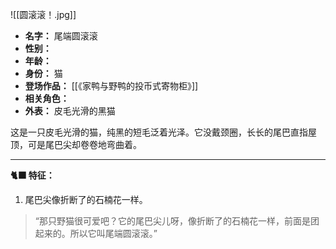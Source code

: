 
![[圆滚滚！.jpg]]

- **名字：** 尾端圆滚滚
- **性别：** 
- **年龄：** 
- **身份：** 猫
- **登场作品：** [[《家鸭与野鸭的投币式寄物柜》]]
- **相关角色：** 
- **外表：** 皮毛光滑的黑猫

这是一只皮毛光滑的猫，纯黑的短毛泛着光泽。它没戴颈圈，长长的尾巴直指屋顶，可是尾巴尖却卷卷地弯曲着。


---

**🐈‍⬛ 特征：** 

1. 尾巴尖像折断了的石楠花一样。

> “那只野猫很可爱吧？它的尾巴尖儿呀，像折断了的石楠花一样，前面是团起来的。所以它叫尾端圆滚滚。”